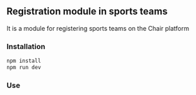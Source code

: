 ## Registration module in sports teams
It is a module for registering sports teams on the Chair platform
### Installation
```bash
npm install
npm run dev
```

### Use
